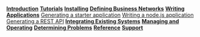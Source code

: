 **[Introduction]({{site.baseurl}}/introduction/introduction.html)**
**[Tutorials]({{site.baseurl}}/tutorials/tutorialindex.html)**
**[Installing]({{site.baseurl}}/installing/prerequisites.html)**
**[Defining Business Networks]({{site.baseurl}}/introduction/businessnetwork.html)**
**[Writing Applications]({{site.baseurl}}/applications/genapp.html)**
[Generating a starter application]({{site.baseurl}}/applications/genapp.html)
[Writing a node.js application]({{site.baseurl}}/applications/getting-started-nodejs-app.html)
[Generating a REST API]({{site.baseurl}}/applications/getting-started-rest-api.html)
**[Integrating Existing Systems]({{site.baseurl}}/integrating/introduction.html)**
**[Managing and Operating]({{site.baseurl}}/managing/managingindex.html)**
**[Determining Problems]({{site.baseurl}}/problems/diagnostics.html)**
**[Reference]({{site.baseurl}}/reference/MeetTheModules.html)**
**[Support]({{site.baseurl}}/support/index.html)**
